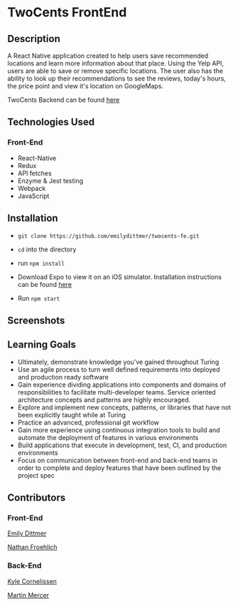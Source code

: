# TwoCents FrontEnd

## Description

A React Native application created to help users save recommended locations and learn more information about that place. Using the Yelp API, users are able to save or remove specific locations. The user also has the ability to look up their recommendations to see the reviews, today's hours, the price point and view it's location on GoogleMaps. 

TwoCents Backend can be found [here](https://github.com/m-mrcr/twocents-be)

## Technologies Used
### Front-End
- React-Native
- Redux
- API fetches
- Enzyme & Jest testing
- Webpack
- JavaScript


## Installation

- ```git clone https://github.com/emilydittmer/twocents-fe.git```

- ```cd``` into the directory

- run ```npm install```

- Download Expo to view it on an iOS simulator. Installation instructions can be found [here](https://expo.io/learn)
- Run ```npm start```


## Screenshots


## Learning Goals
- Ultimately, demonstrate knowledge you’ve gained throughout Turing
- Use an agile process to turn well defined requirements into deployed and production ready software
- Gain experience dividing applications into components and domains of responsibilities to facilitate multi-developer teams. Service oriented architecture concepts and patterns are highly encouraged.
- Explore and implement new concepts, patterns, or libraries that have not been explicitly taught while at Turing
- Practice an advanced, professional git workflow
- Gain more experience using continuous integration tools to build and automate the deployment of features in various environments
- Build applications that execute in development, test, CI, and production environments
- Focus on communication between front-end and back-end teams in order to complete and deploy features that have been outlined by the project spec

## Contributors

### Front-End
[Emily Dittmer](https://github.com/emilydittmer)

[Nathan Froehlich](https://github.com/Nathan-Froeh)

### Back-End

[Kyle Cornelissen](https://github.com/kylecornelissen)

[Martin Mercer](https://github.com/m-mrcr)
